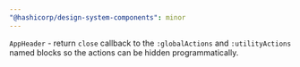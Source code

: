 ```yaml
---
"@hashicorp/design-system-components": minor
---
```


<!-- START components/app-header -->
`AppHeader` - return `close` callback to the `:globalActions` and `:utilityActions` named blocks so the actions can be hidden programmatically.
<!-- END -->